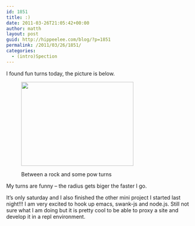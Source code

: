```yaml
---
id: 1851
title: :)
date: 2011-03-26T21:05:42+00:00
author: matth
layout: post
guid: http://hippeelee.com/blog/?p=1851
permalink: /2011/03/26/1851/
categories:
  - (intro)Spection
---
```

I found fun turns today, the picture is below.<figure id="attachment_1852" style="width: 300px" class="wp-caption aligncenter">

<a rel="attachment wp-att-1852" href="http://hippeelee.com/blog/2011/03/1851/cimg0161/"><img class="size-medium wp-image-1852" title="Two Tracks" src="http://192.241.192.98/wp-content/uploads/2011/03/CIMG0161-300x224.jpg" alt="" width="300" height="224" srcset="http://localhost/wp-content/uploads/2011/03/CIMG0161-300x224.jpg 300w, http://localhost/wp-content/uploads/2011/03/CIMG0161-768x574.jpg 768w, http://localhost/wp-content/uploads/2011/03/CIMG0161-1024x766.jpg 1024w" sizes="(max-width: 300px) 100vw, 300px" /></a><figcaption class="wp-caption-text">Between a rock and some pow turns</figcaption></figure> 

My turns are funny &#8211; the radius gets biger the faster I go.

It&#8217;s only saturday and I also finished the other mini project I started last night!!! I am very excited to hook up emacs, swank-js and node.js. Still not sure what I am doing but it is pretty cool to be able to proxy a site and develop it in a repl environment.